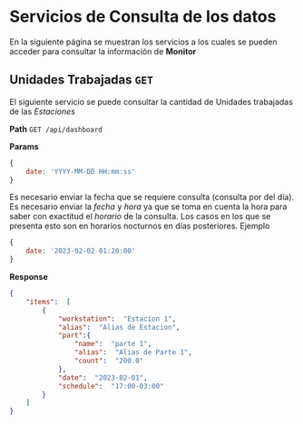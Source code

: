 


# Servicios de Consulta de los datos

En la siguiente página se muestran los servicios a los cuales se pueden acceder para consultar la información de **Monitor**

## Unidades Trabajadas `GET`
El siguiente servicio se puede consultar la cantidad de Unidades trabajadas de las _Estaciones_

**Path**
`GET /api/dashboard`

**Params**
```js
{
	date: 'YYYY-MM-DD HH:mm:ss'
}
```
Es necesario enviar la fecha que se requiere consulta (consulta por del día). Es necesario enviar la *fecha* y *hora* ya que se toma en cuenta la hora para saber con exactitud el *horario* de la consulta. Los casos en los que se presenta esto son en horarios nocturnos en días posteriores. Ejemplo

```js
{
	date: '2023-02-02 01:20:00'
}
```
**Response**
```json
{
	"items":  [
		{
			"workstation":  "Estacion 1",
			"alias":  "Alias de Estacion",
			"part":{
				"name":  "parte 1",
				"alias":  "Alias de Parte 1",
				"count":  "200.0"
			},
			"date":  "2023-02-01",
			"schedule":  "17:00-03:00"
		}
	]
}
```


<!--stackedit_data:
eyJoaXN0b3J5IjpbLTExNDM1NDk0NjcsMTAzMDYxMjMzOV19
-->